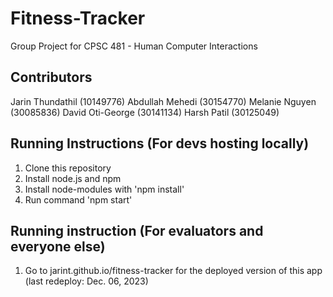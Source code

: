 # Fitness-Tracker
Group Project for CPSC 481 - Human Computer Interactions

## Contributors
Jarin Thundathil (10149776) 
Abdullah Mehedi (30154770) 
Melanie Nguyen (30085836) 
David Oti-George (30141134) 
Harsh Patil (30125049)

## Running Instructions (For devs hosting locally)
1. Clone this repository
2. Install node.js and npm
3. Install node-modules with 'npm install'
4. Run command 'npm start'

## Running instruction (For evaluators and everyone else)
1. Go to jarint.github.io/fitness-tracker for the deployed version of this app (last redeploy: Dec. 06, 2023)

